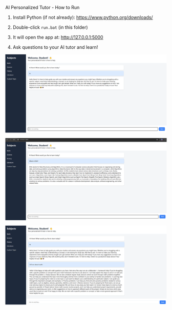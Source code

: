 AI Personalized Tutor - How to Run

1. Install Python (if not already):
   https://www.python.org/downloads/

2. Double-click `run.bat` (in this folder)

3. It will open the app at:
   http://127.0.0.1:5000

4. Ask questions to your AI tutor and learn!

![Chat interface](Screenshots/Screenshot%201.png)

![Chat interface](Screenshots/Screenshot%202.png)

![Chat interface](Screenshots/Screenshot%203.png)
